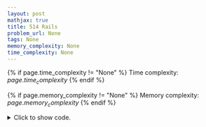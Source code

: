 ```yaml
---
layout: post
mathjax: true
title: 514 Rails
problem_url: None
tags: None
memory_complexity: None
time_complexity: None
---
```




{% if page.time_complexity != "None" %}
Time complexity: ${{ page.time_complexity }}$
{% endif %}

{% if page.memory_complexity != "None" %}
Memory complexity: ${{ page.memory_complexity }}$
{% endif %}

<details>
<summary>
<p style="display:inline">Click to show code.</p>
</summary>
```cpp
{% raw %}
using namespace std;
using ll = long long;
using vi = vector<int>;
int main(void)
{
    int n;
    while (cin >> n and n != 0)
    {
        int pi;
        while (cin >> pi and pi != 0)
        {
            try
            {
                vector<bool> visited(n + 1, false);
                stack<int> s;
                for (int i = 0; i < n; ++i)
                {
                    if (i > 0)
                        cin >> pi;
                    if (not visited[pi])
                    {
                        for (int x = 1; x <= pi; ++x)
                        {
                            if (not visited[x])
                            {
                                s.push(x);
                                visited[x] = true;
                            }
                        }
                    }
                    else
                    {
                        if ((int)s.size() == 0 or s.top() != pi)
                        {
                            for (; i < n - 1; ++i)
                                cin >> pi;
                            throw -1;
                        }
                    }
                    s.pop();
                }
                cout << "Yes" << endl;
            }
            catch (int e)
            {
                cout << "No" << endl;
            }
        }
        cout << endl;
    }
    return 0;
}

{% endraw %}
```
</details>

